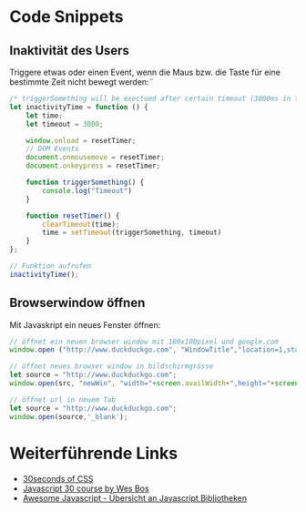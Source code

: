 # Code Snippets

## Inaktivität des Users

Triggere etwas oder einen Event, wenn die Maus bzw. die Taste für eine bestimmte Zeit nicht bewegt werden:¨

```js
/* triggerSomething will be exectued after certain timeout (3000ms in this example) */
let inactivityTime = function () {
    let time;
    let timeout = 3000;

    window.onload = resetTimer;
    // DOM Events
    document.onmousemove = resetTimer;
    document.onkeypress = resetTimer;

    function triggerSomething() {
        console.log("Timeout")
    }

    function resetTimer() {
        clearTimeout(time);
        time = setTimeout(triggerSomething, timeout)
    }
};

// Funktion aufrufen
inactivityTime(); 

```

## Browserwindow öffnen

Mit Javaskript ein neues Fenster öffnen:

```js
// öffnet ein neuen browser window mit 100x100pixel und google.com
window.open ("http://www.duckduckgo.com", "WindowTitle","location=1,status=1,scrollbars=1, width=100,height=100");

// öffnet neues browser window in bildschirmgrösse
let source = "http://www.duckduckgo.com";
window.open(src, "newWin", "width="+screen.availWidth+",height="+screen.availHeight);

// öffnet url in neuem Tab
let source = "http://www.duckduckgo.com";
window.open(source,'_blank');
```

# Weiterführende Links

  - [30seconds of CSS](https://30-seconds.github.io/30-seconds-of-css/)
  - [Javascript 30 course by Wes Bos](https://javascript30.com)
  - [Awesome Javascript - Übersicht an Javascript Bibliotheken](https://github.com/sorrycc/awesome-javascript#typography)
